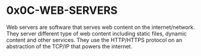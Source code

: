 # 0x0C-WEB-SERVERS

Web servers are software that serves web content on the internet/network. They server different type of web content including static files, dynamic content and other services.
They use the HTTP/HTTPS protocol on an abstraction of the TCP/IP that powers the internet.
